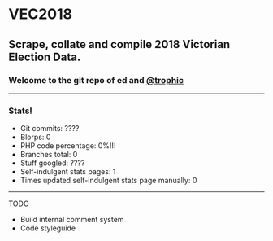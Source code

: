 # VEC2018
Scrape, collate and compile 2018 Victorian Election Data.
------
### Welcome to the git repo of ed and [@trophic](https://github.com/Trophic)
------
### Stats!
- Git commits: ????
- Blorps: 0
- PHP code percentage: 0%!!!
- Branches total: 0
- Stuff googled: ????
- Self-indulgent stats pages: 1
- Times updated self-indulgent stats page manually: 0
------
TODO
- Build internal comment system
- Code styleguide
